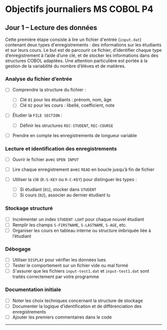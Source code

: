 # Objectifs journaliers MS COBOL P4




## Jour 1 – Lecture des données

Cette première étape consiste à lire un fichier d'entrée (`input.dat`) contenant deux types d'enregistrements : des informations sur les étudiants et sur leurs cours. Le but est de parcourir ce fichier, d’identifier chaque type d’enregistrement à l’aide d’une clé, et de stocker les informations dans des structures COBOL adaptées. Une attention particulière est portée à la gestion de la variabilité du nombre d’élèves et de matières.

### Analyse du fichier d’entrée

* [ ] Comprendre la structure du fichier :

  * [ ] Clé `01` pour les étudiants : prénom, nom, âge
  * [ ] Clé `02` pour les cours : libellé, coefficient, note
* [ ] Étudier la `FILE SECTION` :

  * [ ] Définir les structures `REC-STUDENT`, `REC-COURSE`
* [ ] Prendre en compte les enregistrements de longueur variable

### Lecture et identification des enregistrements

* [ ] Ouvrir le fichier avec `OPEN INPUT`
* [ ] Lire chaque enregistrement avec `READ` en boucle jusqu’à fin de fichier
* [ ] Utiliser la clé (`R-S-KEY` ou `R-C-KEY`) pour distinguer les types :

  * [ ] Si étudiant (`01`), stocker dans `STUDENT`
  * [ ] Si cours (`02`), associer au dernier étudiant lu

### Stockage structuré

* [ ] Incrémenter un index `STUDENT-LGHT` pour chaque nouvel étudiant
* [ ] Remplir les champs `S-FIRSTNAME`, `S-LASTNAME`, `S-AGE`, etc.
* [ ] Organiser les cours en tableau interne ou structure imbriquée liée à l’étudiant

### Débogage

* [ ] Utiliser `DISPLAY` pour vérifier les données lues
* [ ] Tester le comportement sur un fichier vide ou mal formé
* [ ] S'assurer que les fichiers `input-test1.dat` et `input-test1.dat` sont traités correctement par votre programme

### Documentation initiale

* [ ] Noter les choix techniques concernant la structure de stockage
* [ ] Documenter la logique d’identification et de différenciation des enregistrements
* [ ] Ajouter les premiers commentaires dans le code

---










